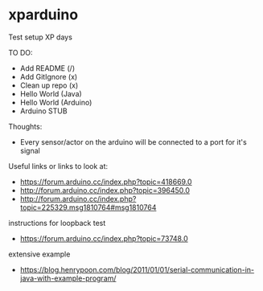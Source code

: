 # xparduino
Test setup XP days

TO DO:
 - Add README (/)
 - Add GitIgnore (x)
 - Clean up repo (x)
 - Hello World (Java)
 - Hello World (Arduino)
 - Arduino STUB

Thoughts:
- Every sensor/actor on the arduino will be connected to a port for it's signal

Useful links or links to look at:
- https://forum.arduino.cc/index.php?topic=418669.0
- http://forum.arduino.cc/index.php?topic=396450.0
- http://forum.arduino.cc/index.php?topic=225329.msg1810764#msg1810764

instructions for loopback test
- https://forum.arduino.cc/index.php?topic=73748.0

extensive example
- https://blog.henrypoon.com/blog/2011/01/01/serial-communication-in-java-with-example-program/
